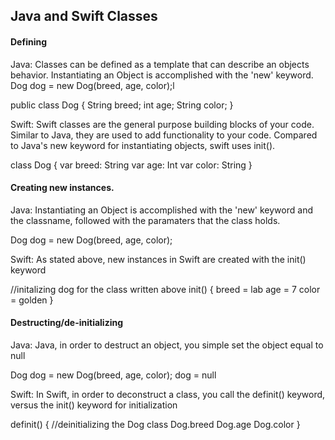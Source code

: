 ## Java and Swift Classes

#### Defining

Java: Classes can be defined as a template that can describe an objects behavior. Instantiating an Object is accomplished with the 'new' keyword. Dog dog = new Dog(breed, age, color);l

public class Dog {
   String breed;
   int age;
   String color;
}

Swift: Swift classes are the general purpose building blocks of your code. Similar to Java, they are used to add functionality to your code. Compared to Java's new keyword for instantiating objects, swift uses init().

class Dog { 
	var breed: String 
	var age: Int 
	var color: String 
}

#### Creating new instances.

Java: Instantiating an Object is accomplished with the 'new' keyword and the classname, followed with the paramaters that the class holds. 

Dog dog = new Dog(breed, age, color);

Swift: As stated above, new instances in Swift are created with the init() keyword

//initalizing dog for the class written above
init() {
	breed = lab
	age = 7
	color = golden
}

#### Destructing/de-initializing

Java: Java, in order to destruct an object, you simple set the object equal to null

Dog dog = new Dog(breed, age, color);
dog = null

Swift: In Swift, in order to deconstruct a class, you call the definit() keyword, versus the init() keyword for initialization

definit() { //deinitializing the Dog class
	Dog.breed
	Dog.age
	Dog.color
}
